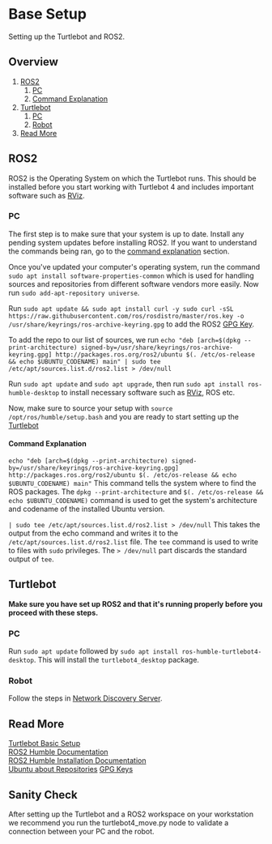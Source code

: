 # Base Setup
Setting up the Turtlebot and ROS2.
## Overview
1. [ROS2](#ros2)
    1. [PC](#pc)
    2. [Command Explanation](#command-explanation)
2. [Turtlebot](#turtlebot)
    1. [PC](#pc-1)
    2. [Robot](#robot)
3. [Read More](#read-more)

## ROS2
ROS2 is the Operating System on which the Turtlebot runs. This should be installed before you start working with Turtlebot 4 and includes important software such as [RViz](/Documentation/TurtleBot4/Software/RViz/RViz.md). 

### PC
The first step is to make sure that your system is up to date. Install any pending system updates before installing ROS2. If you want to understand the commands being ran, go to the [command explanation](#command-explanation) section. 

Once you've updated your computer's operating system, run the command `sudo apt install software-properties-common` which is used for handling sources and repositories from different software vendors more easily. Now run `sudo add-apt-repository universe`. 

Run `sudo apt update && sudo apt install curl -y sudo curl -sSL https://raw.githubusercontent.com/ros/rosdistro/master/ros.key -o /usr/share/keyrings/ros-archive-keyring.gpg` to add the ROS2 [GPG Key](https://www.gnupg.org/gph/en/manual/c14.html). 

To add the repo to our list of sources, we run `echo "deb [arch=$(dpkg --print-architecture) signed-by=/usr/share/keyrings/ros-archive-keyring.gpg] http://packages.ros.org/ros2/ubuntu $(. /etc/os-release && echo $UBUNTU_CODENAME) main" | sudo tee /etc/apt/sources.list.d/ros2.list > /dev/null` 

Run `sudo apt update` and `sudo apt upgrade`, then run `sudo apt install ros-humble-desktop` to install necessary software such as [RViz](/Documentation/TurtleBot4/Software/RViz/RViz.md), ROS etc.

Now, make sure to source your setup with `source /opt/ros/humble/setup.bash` and you are ready to start setting up the [Turtlebot](#turtlebot)

#### Command Explanation

`echo "deb [arch=$(dpkg --print-architecture) signed-by=/usr/share/keyrings/ros-archive-keyring.gpg] http://packages.ros.org/ros2/ubuntu $(. /etc/os-release && echo $UBUNTU_CODENAME) main"` This command tells the system where to find the ROS packages. The `dpkg --print-architecture` and `$(. /etc/os-release && echo $UBUNTU_CODENAME)` command is used to get the system's architecture and codename of the installed Ubuntu version. 

`| sudo tee /etc/apt/sources.list.d/ros2.list > /dev/null` This takes the output from the echo command and writes it to the `/etc/apt/sources.list.d/ros2.list` file. The `tee` command is used to write to files with `sudo` privileges. The `> /dev/null` part discards the standard output of `tee`.

## Turtlebot
**Make sure you have set up ROS2 and that it's running properly before you proceed with these steps.** 

### PC
Run `sudo apt update` followed by `sudo apt install ros-humble-turtlebot4-desktop`. This will install the `turtlebot4_desktop` package. 

### Robot
Follow the steps in [Network Discovery Server](/Documentation/TurtleBot4/Setup/Network-Discovery-Server.md). 

## Read More
[Turtlebot Basic Setup](https://turtlebot.github.io/turtlebot4-user-manual/setup/basic.html)  
[ROS2 Humble Documentation](https://docs.ros.org/en/humble/index.html)  
[ROS2 Humble Installation Documentation](https://docs.ros.org/en/humble/Installation/Ubuntu-Install-Debians.html)  
[Ubuntu about Repositories](https://help.ubuntu.com/community/Repositories/Ubuntu)
[GPG Keys](https://www.gnupg.org/gph/en/manual/c14.html)

## Sanity Check
After setting up the Turtlebot and a ROS2 workspace on your workstation we recommend you run the turtlebot4_move.py node to validate a connection between your PC and the robot.  
